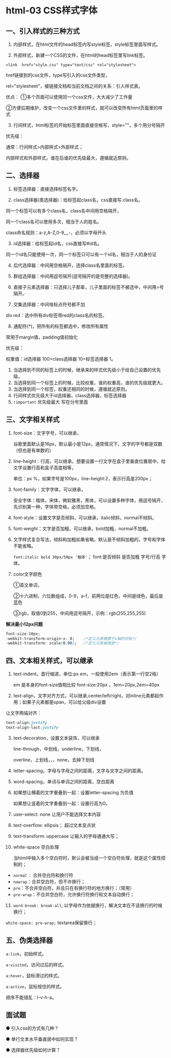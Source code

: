 # html-03 CSS样式字体
## 一、引入样式的三种方式
1. 内部样式，在html文件的head标签内写style标签，style标签里面写样式。

2. 外部样式，新建一个CSS的文件，在html的head标签里写link标签。

`<link  href="style.css" type="text/css" rel="stylesheet"> `

href链接到的css文件，type写引入的css文件类型，

rel="stylesheet"，被链接文档和当前文档之间的关系：引入样式表。

优点： ①多个页面可以使用同一个css文件，大大减少了工作量

②方便后期维护，改变一个css文件里的样式，就可以改变所有html页面里的样式

3. 行间样式，html标签的开始标签里面直接空格写，style=""，多个用分号隔开

优先级：

通常：行间样式>内部样式>外部样式；

内部样式和外部样式，谁在后谁的优先级最大，遵循就近原则。




## 二、选择器
1. 标签选择器：直接选择标签名字。

2. class选择器(类选择器)：给标签起class名，css直接写.class名。

同一个标签可以有多个class名，class名中间用空格隔开，

同一个class名可以使用多次，相当于人的姓名。

class命名规则：a-z,A-Z,0-9,_,-，必须以字母开头

3. id选择器：给标签起id名，css直接写#id名。

同一个id名只能使用一次，同一个标签只可以有一个id名，相当于人的身份证

4. 后代选择器：中间用空格隔开，选择class名里面的标签。

5. 群组选择器：中间用逗号隔开(逗号隔开的是完整的选择器)。

6. 直接子元素选择器：只选择儿子那辈，儿子里面的标签不被选中，中间用>号隔开。·

7. 交集选择器：中间啥标点符号都不加

div.red：选中所有div标签带red的class名的标签。

8. 通配符(*)，把所有的标签都选中，修改所有属性

常用于margin值，padding值初始化

优先级：

权重值：id选择器 100>class选择器 10>标签选择器 1。

1. 当选择到不同的标签上的时候，继承来的样式优先级小于给自己设置的优先级。
2. 当选择到同一个标签上的时候，比较权重，谁的权重高，谁的优先级就更大。
3. 当选择到同一个标签，权重还相同的时候，遵循就近原则。
4. 行间样式优先级大于id选择器，class选择器，标签选择器
5. `!important` 优先级最大 写在分号里面









## 三、文字相关样式
1. font-size：文字字号，可以继承，

   谷歌里面默认是16px，默认最小是12px，通常情况下，文字的字号都是双数（但也是有单数的）

2. line-height：行高，可以继承，想要设置一行文字在盒子里垂直位置居中，给文字设置行高和盒子高度相等，

   单位：px %，如果字号是100px，line-height:2，表示行高是200px；

3. font-family：文字字体，可以继承，

   安全字体：楷体，宋体，微软雅黑，黑体，可以设置多种字体，用逗号隔开，先识别第一种，字体带空格，必须加空格。

4. font-style：设置文字是否倾斜，可以继承，italic倾斜，normal不倾斜。

5. font-weight：文字是否加粗，可以继承，bold加粗，normal不加粗。

6. 文字样式复合写法，倾斜和加粗如果省略，默认是不倾斜加粗的，字号和字体不能省略。

   `font:italic bold 30px/50px '楷体'`； font:是否倾斜 是否加粗 字号/行高 字体。

7. color文字颜色

   ①英文单词，

   ②十六进制，六位数组成，0-9，a-f，前两位是红色，中间是绿色，最后是蓝色

   ③rgb，取值0到255，中间用逗号隔开，示例：rgb(255,255,255)

**解决最小12px问题**

```css
font-size:10px;          
-webkit-transform-origin-x: 0;    /*定义元素被置于x轴的何处*/
-webkit-transform: scale(0.90);   /*定义元素被缩放*/
```



## 四、文本相关样式，可以继承
1. text-indent，首行缩进，单位:px em，一般使用2em（表示第一行空2格）

   em  是本身的font-size值相比较  font-size:20px  。1em=20px,2em=40px

2. text-align，文字对齐方式，可以继承,center/left/right。对inline元素都起作用；如果子元素都是span，可以给父级div设置

让文字两端对齐：
```css
text-align:justify
text-align-last:justify
```
3. text-decoration，设置文本装饰，可以继承

   line-through，中划线，underline，下划线，

   overline，上划线，，，none，去掉下划线

4. letter-spacing，字母与字母之间的距离，文字与文字之间的距离。
5. word-spacing，单词与单词之间的距离，空白距离
6. 如果想让横着的文字重叠到一起：设置letter-spacing 为负值

   如果想让竖着的文字重叠到一起：设置行高为0。

7. user-select: none 让用户不能选择文本内容
8. text-overflow: ellipsis； 超过文本变点状
9. text-transform: uppercase 让输入的字母通通大写；

10. white-space 空白处理

    当html中输入多个空白符时，默认会被当成一个空白符处理，就是这个属性控制的；

* `normal`： 合并空白符和换行符
* `nowrap`：合并空白符，但不许换行；
* `pre`：不合并空白符，并且只在有换行符的地方换行；（常用）
* `pre-wrap`：不合并空白符，允许换行符换行和文本自动换行；


11. `word-break: break-all`; 以字母作为依据换行，解决文本在不该换行的时候换行；

`white-space: pre-wrap;` textarea保留换行；


## 五、伪类选择器
`a:link`，初始样式。

`a:visited`，访问过后的样式。

`a:hover`，鼠标滑过的样式。

`a:active`，鼠标按住的样式。

顺序不能错乱：l-v-h-a。





## 面试题
● 引入css的方式有几种？

● 单行文本水平垂直居中如何实现？

● 选择器优先级如何计算？


